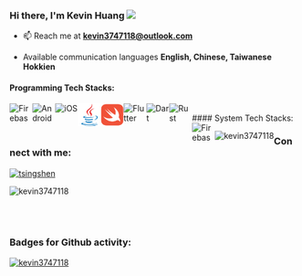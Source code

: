 ### Hi there, I'm Kevin Huang <img src="https://media.giphy.com/media/hvRJCLFzcasrR4ia7z/giphy.gif" width="25px">

- 📫  Reach me at **kevin3747118@outlook.com**

- Available communication languages **English, Chinese, Taiwanese Hokkien**
  
<!-- <h3 align="left">Programming Tech Stacks:</h3> -->
#### Programming Tech Stacks:
<img align="left" src="https://www.vectorlogo.zone/logos/firebase/firebase-icon.svg" alt="Firebase" title="Firebase" width="40" height="40">
<img align="left" src="https://www.vectorlogo.zone/logos/android/android-icon.svg" alt="Android" title="Android" width="40" height="40">
<img align="left" src="https://www.vectorlogo.zone/logos/apple/apple-tile.svg" alt="iOS" title="iOS" width="40" height="40">
<img align="left" src="https://raw.githubusercontent.com/devicons/devicon/master/icons/java/java-original.svg" alt="Java" title="Java" width="40" height="40">
<img align="left" src="https://raw.githubusercontent.com/devicons/devicon/master/icons/swift/swift-original.svg" alt="Swift" title="Swift" width="40" height="40">
<img align="left" src="https://www.vectorlogo.zone/logos/flutterio/flutterio-icon.svg" alt="Flutter" title="Flutter" width="40" height="40">
<img align="left" src="https://www.vectorlogo.zone/logos/dartlang/dartlang-icon.svg" alt="Dart" title="Dart" width="40" height="40">
<img align="left" src="http://rust-lang.org/logos/rust-logo-512x512.png" alt="Rust" title="Rust" width="40" height="40">
<br />
#### System Tech Stacks:
<img align="left" src="https://www.vectorlogo.zone/logos/firebase/firebase-icon.svg" alt="Firebase" title="Firebase" width="40" height="40">
<br />
<p><img align="left" src="https://github-readme-stats.vercel.app/api/top-langs?username=kevin3747118&show_icons=true&locale=en&layout=compact" alt="kevin3747118" /></p>

<h3 align="left">Connect with me:</h3>
<p align="left">
<a href="https://www.facebook.com/profile.php?id=100000332303571" target="blank"><img align="center" src="https://raw.githubusercontent.com/rahuldkjain/github-profile-readme-generator/master/src/images/icons/Social/facebook.svg" alt="tsingshen" height="30" width="40" /></a>
</p>

<p align="left"> <img src="https://komarev.com/ghpvc/?username=kevin3747118&label=Profile%20views&color=0e75b6&style=flat" alt="kevin3747118" /> </p>

<br/>
<br/>
<h3 align="left">Badges for Github activity:</h3>
<p align="left"> <a href="https://github.com/ryo-ma/github-profile-trophy"><img src="https://github-profile-trophy.vercel.app/?username=kevin3747118&theme=darkhub&no-bg=true" alt="kevin3747118" /></a> </p>
